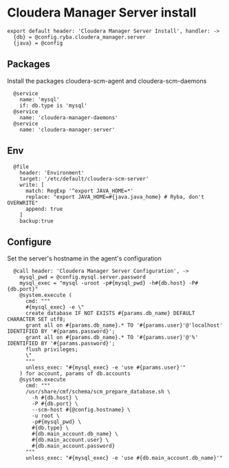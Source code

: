 
# Cloudera Manager Server install

    export default header: 'Cloudera Manager Server Install', handler: ->
      {db} = @config.ryba.cloudera_manager.server
      {java} = @config

## Packages

Install the packages cloudera-scm-agent and cloudera-scm-daemons

      @service
        name: 'mysql'
        if: db.type is 'mysql'
      @service
        name: 'cloudera-manager-daemons'
      @service
        name: 'cloudera-manager-server'

## Env

      @file
        header: 'Environment'
        target: '/etc/default/cloudera-scm-server'
        write: [
          match: RegExp '^export JAVA_HOME=*'
          replace: "export JAVA_HOME=#{java.java_home} # Ryba, don't OVERWRITE"
          append: true
        ]
        backup:true

## Configure

Set the server's hostname in the agent's configuration

      @call header: 'Cloudera Manager Server Configuration', ->
        mysql_pwd = @config.mysql.server.password
        mysql_exec = "mysql -uroot -p#{mysql_pwd} -h#{db.host} -P#{db.port}"
        @system.execute (
          cmd: """
          #{mysql_exec} -e \"
          create database IF NOT EXISTS #{params.db_name} DEFAULT CHARACTER SET utf8;
          grant all on #{params.db_name}.* TO '#{params.user}'@'localhost' IDENTIFIED BY '#{params.password}';
          grant all on #{params.db_name}.* TO '#{params.user}'@'%' IDENTIFIED BY '#{params.password}';
          flush privileges;
          \"
          """
          unless_exec: "#{mysql_exec} -e 'use #{params.user}'"
        ) for account, params of db.accounts
        @system.execute
          cmd: """
          /usr/share/cmf/schema/scm_prepare_database.sh \
            -h #{db.host} \
            -P #{db.port} \
            --scm-host #{@config.hostname} \
            -u root \
            -p#{mysql_pwd} \
            #{db.type} \
            #{db.main_account.db_name} \
            #{db.main_account.user} \
            #{db.main_account.password}
          """
          unless_exec: "#{mysql_exec} -e 'use #{db.main_account.db_name}'"
